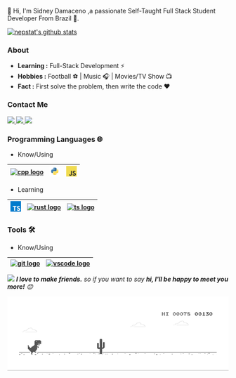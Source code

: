 

👋 Hi, I'm Sidney Damaceno ,a passionate Self-Taught Full Stack Student Developer From Brazil 🚀. 

[![nepstat's github stats](https://github-readme-stats.vercel.app/api?username=nepstat&count_private=true&show_icons=true&theme=radical)](https://github.com/nepstat)

### About

-  **Learning :** Full-Stack Development ⚡
-  **Hobbies :** Football ⚽ | Music 🎧 | Movies/TV Show 📺
-  **Fact :** First solve the problem, then write the code :heart:


### Contact Me

<a href="https://www.linkedin.com/in/sidney-junior/" >
    <img src="https://img.shields.io/badge/linkedin-%230077B5.svg?&style=for-the-badge&logo=linkedin&logoColor=white" />
</a>

<a href="https://api.whatsapp.com/send?phone=5565993343218&text=Hey, Olá :)" >
    <img src="https://img.shields.io/badge/WHATSAPP-%2325D366.svg?&style=for-the-badge&logo=whatsapp&logoColor=white" />
</a>

<a href="mailto:sjdamaceno@hotmail.com" >
    <img src="https://img.shields.io/badge/💌 MAIL TO-%230A0A0A.svg?&style=for-the-badge&logo=dev-dot-to&logoColor=white" />
</a>


### Programming Languages 🌐

- Know/Using

| [<img src="https://www.secret-source.eu/wp-content/uploads/2017/11/C-sharp-logo.jpg" alt="cpp logo" width="24">](https://isocpp.org/)  |  [<img src="https://raw.githubusercontent.com/github/explore/80688e429a7d4ef2fca1e82350fe8e3517d3494d/topics/python/python.png" alt="python logo" width="24">](https://www.python.org/)   | [<img src="https://raw.githubusercontent.com/github/explore/80688e429a7d4ef2fca1e82350fe8e3517d3494d/topics/javascript/javascript.png" alt="js logo" width="24">](https://developer.mozilla.org/en-US/docs/Web/JavaScript) | 
|---|---|---|

- Learning

|  [<img src="https://raw.githubusercontent.com/github/explore/80688e429a7d4ef2fca1e82350fe8e3517d3494d/topics/typescript/typescript.png" alt="ts logo" width="24">](https://www.typescriptlang.org/) |  [<img src="https://camo.githubusercontent.com/240c1d0ef604a59a29054f8ea00286f12daa53a3/68747470733a2f2f696d672e69636f6e73382e636f6d2f756c74726176696f6c65742f32782f72656163742e706e67" alt="rust logo" width="24">](https://www.rust-lang.org/) | [<img src="https://camo.githubusercontent.com/d22732800f9fc6bfcb5ef3dd44c07aea2cdeacd3/68747470733a2f2f696d672e69636f6e73382e636f6d2f636f6c6f722f32782f6e6f64656a732e706e67" alt="ts logo" width="24">](https://www.typescriptlang.org/)
|---|---|---|

### Tools 🛠️

- Know/Using

| [<img src="https://raw.githubusercontent.com/Delta456/Delta456/master/img/git.png" alt="git logo" width="24">](https://git-scm.com/) | [<img src="https://raw.githubusercontent.com/Delta456/Delta456/master/img/vscode.png" alt="vscode logo" width="24">](https://code.visualstudio.com/) 
|---|---|



<img src="https://media.giphy.com/media/LnQjpWaON8nhr21vNW/giphy.gif" width="60"> <em><b>I love to make friends.</b> so if you want to say <b>hi, I'll be happy to meet you more!</b> 😊</em>


![Dino](https://raw.githubusercontent.com/wangningkai/wangningkai/master/assets/dino.gif)
